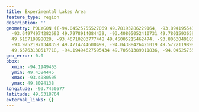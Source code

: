 ```yaml
---
title: Experimental Lakes Area
feature_type: region
description: ''
geometry: POLYGON ((-94.04525755527069 49.78193286229164, -93.89419554357654 49.80941375522922,
  -93.64974974282693 49.7978914084439, -93.40805052410731 49.78015936592428, -93.41766356121676
  49.616719898028, -93.46710203777448 49.45005215462474, -93.80630491859004 49.43844449547181,
  -93.97521971348358 49.4714744600499, -94.04388426426019 49.57221198996454, -94.0425109732407
  49.65763130517718, -94.19494627595434 49.70561389011836, -94.04525755527069 49.78193286229164))
geo_error: 0.0
bbox:
  xmin: -94.1949463
  ymin: 49.4384445
  xmax: -93.4080505
  ymax: 49.8094138
longitude: -93.7450577
latitude: 49.6318764
external_links: {}
---
```

